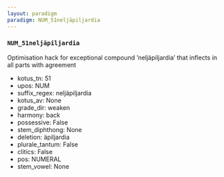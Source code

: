 ```yaml
---
layout: paradigm
paradigm: NUM_51neljäpiljardia
---
```

### ` NUM_51neljäpiljardia `

Optimisation hack for exceptional compound ’neljäpiljardia’ that inflects in all parts with agreement
* kotus_tn: 51
* upos: NUM
* suffix_regex: neljäpiljardia
* kotus_av: None
* grade_dir: weaken
* harmony: back
* possessive: False
* stem_diphthong: None
* deletion: äpiljardia
* plurale_tantum: False
* clitics: False
* pos: NUMERAL
* stem_vowel: None
